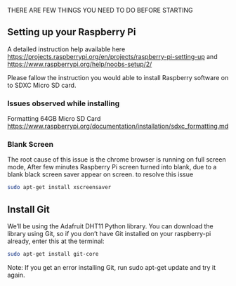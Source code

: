 THERE ARE FEW THINGS YOU NEED TO DO BEFORE STARTING

## Setting up your Raspberry Pi

A detailed instruction help available here https://projects.raspberrypi.org/en/projects/raspberry-pi-setting-up and https://www.raspberrypi.org/help/noobs-setup/2/

Please fallow the instruction you would able to install Raspberry software on to SDXC Micro SD card.
### Issues observed while installing
Formatting 64GB Micro SD Card
https://www.raspberrypi.org/documentation/installation/sdxc_formatting.md
### Blank Screen

The root cause of this issue is the chrome browser is running on full screen mode, After few minutes Raspberry Pi screen turned into blank, due to a blank black screen saver appear on screen. to resolve this issue
``` Bash
sudo apt-get install xscreensaver
```
## Install Git
We’ll be using the Adafruit DHT11 Python library. You can download the library using Git, so if you don’t have Git installed on your raspberry-pi already, enter this at the terminal:

``` Bash
sudo apt-get install git-core
```

Note: If you get an error installing Git, run sudo apt-get update and try it again.
